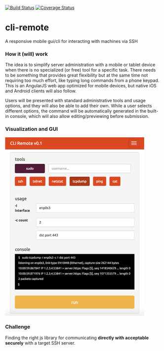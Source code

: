 [![Build Status](https://travis-ci.org/stphivos/cli-remote.svg)](https://travis-ci.org/stphivos/cli-remote)
[![Coverage Status](https://coveralls.io/repos/stphivos/cli-remote/badge.svg?branch=master&service=github)](https://coveralls.io/github/stphivos/cli-remote?branch=master)

# cli-remote
A responsive mobile gui/cli for interacting with machines via SSH

### How it (will) work
The idea is to simplify server administration with a mobile or tablet device when there is no specialized (or free) tool for a specific task. There needs to be something that provides great flexibility but at the same time not requiring too much effort, like typing long commands from a phone keypad. This is an AngularJS web app optimized for mobile devices, but native iOS and Android clients will also follow.

Users will be presented with standard administrative tools and usage options, and they will also be able to add their own. While a user selects different options, the command will be automatically generated in the built-in console, which will also allow editing/previewing before submission.

### Visualization and GUI
<img src="app/screenshots/remote.png" alt="tcpdump screenshot" width="450" />

### Challenge
Finding the right js library for communicating **directly with acceptable securely** with a target SSH server.
